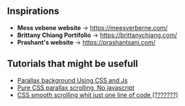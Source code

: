 ## Inspirations

- **Mess vebene website** -> https://meesverberne.com/
- **Brittany Chiang Portifolio** -> https://brittanychiang.com/
- **Prashant's website** -> https://prashantsani.com/

## Tutorials that might be usefull

- [Parallax background Using CSS and Js](https://www.youtube.com/watch?v=P0IVkSh7AkE)
- [Pure CSS parallax scrolling, No javascript](https://www.youtube.com/watch?v=6CQ7DYni7Bg)
- [CSS smooth scrolling whit just one line of code (???????)](https://www.youtube.com/watch?v=u4O2GKjgMlg)